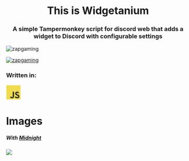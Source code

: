 <h1 align="center">This is Widgetanium</h1>
<h3 align="center">A simple Tampermonkey script for discord web that adds a widget to Discord with configurable settings</h3>

<p align="left"> <img src="https://komarev.com/ghpvc/?username=zapgaming&label=Profile%20views&color=0e75b6&style=flat" alt="zapgaming" /> </p>

<p align="left"> <a href="https://github.com/ryo-ma/github-profile-trophy"><img src="https://github-profile-trophy.vercel.app/?username=zapgaming" alt="zapgaming" /></a> </p>

<h3 align="left">Written in:</h3>
<p align="left"> <a href="https://developer.mozilla.org/en-US/docs/Web/JavaScript" target="_blank" rel="noreferrer"> <img src="https://raw.githubusercontent.com/devicons/devicon/master/icons/javascript/javascript-original.svg" alt="javascript" width="40" height="40"/> </a> </p>

# Images
##### With [Midnight](https://github.com/refact0r/midnight-discord)

![](https://ik.imagekit.io/zapgaming/image_2025-07-17_130850332.png?updatedAt=1752728936183)

